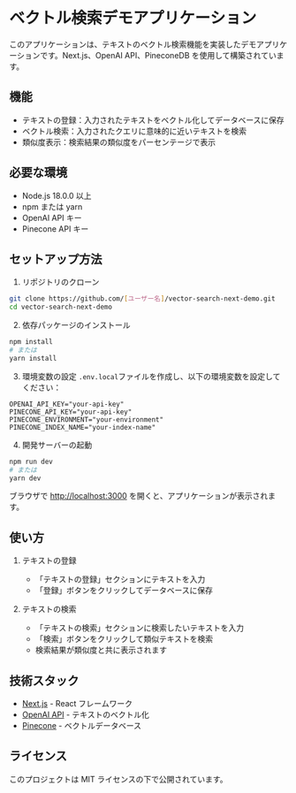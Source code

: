 # ベクトル検索デモアプリケーション

このアプリケーションは、テキストのベクトル検索機能を実装したデモアプリケーションです。Next.js、OpenAI API、PineconeDB を使用して構築されています。

## 機能

- テキストの登録：入力されたテキストをベクトル化してデータベースに保存
- ベクトル検索：入力されたクエリに意味的に近いテキストを検索
- 類似度表示：検索結果の類似度をパーセンテージで表示

## 必要な環境

- Node.js 18.0.0 以上
- npm または yarn
- OpenAI API キー
- Pinecone API キー

## セットアップ方法

1. リポジトリのクローン

```bash
git clone https://github.com/[ユーザー名]/vector-search-next-demo.git
cd vector-search-next-demo
```

2. 依存パッケージのインストール

```bash
npm install
# または
yarn install
```

3. 環境変数の設定
   `.env.local`ファイルを作成し、以下の環境変数を設定してください：

```
OPENAI_API_KEY="your-api-key"
PINECONE_API_KEY="your-api-key"
PINECONE_ENVIRONMENT="your-environment"
PINECONE_INDEX_NAME="your-index-name"
```

4. 開発サーバーの起動

```bash
npm run dev
# または
yarn dev
```

ブラウザで [http://localhost:3000](http://localhost:3000) を開くと、アプリケーションが表示されます。

## 使い方

1. テキストの登録

   - 「テキストの登録」セクションにテキストを入力
   - 「登録」ボタンをクリックしてデータベースに保存

2. テキストの検索
   - 「テキストの検索」セクションに検索したいテキストを入力
   - 「検索」ボタンをクリックして類似テキストを検索
   - 検索結果が類似度と共に表示されます

## 技術スタック

- [Next.js](https://nextjs.org/) - React フレームワーク
- [OpenAI API](https://openai.com/) - テキストのベクトル化
- [Pinecone](https://www.pinecone.io/) - ベクトルデータベース

## ライセンス

このプロジェクトは MIT ライセンスの下で公開されています。
